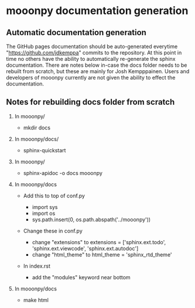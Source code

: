 # mooonpy documentation generation
## Automatic documentation generation
The GitHub pages documentation should be auto-generated everytime "https://github.com/jdkemppa" commits to the repository. At this point in time no others have the ability to automatically re-generate the sphinx documentation. There are notes below in-case the docs folder needs to be 
rebuilt from scratch, but these are mainly for Josh Kempppainen. Users and developers of mooonpy currently are not given the ability to effect the documentation.


## Notes for rebuilding docs folder from scratch
1. In mooonpy/
   * mkdir docs
   
2. In mooonpy/docs/
   * sphinx-quickstart
   
3. In mooonpy/
   * sphinx-apidoc -o docs mooonpy

4. In mooonpy/docs
   * Add this to top of conf.py
     - import sys
     - import os
     - sys.path.insert(0, os.path.abspath('../mooonpy'))

   * Change these in conf.py
     - change "extensions" to extensions = ['sphinx.ext.todo', 'sphinx.ext.viewcode', 'sphinx.ext.autodoc']
     - change "html_theme" to html_theme = 'sphinx_rtd_theme'

   * In index.rst 
     - add the "modules" keyword near bottom
   
5. In mooonpy/docs
   * make html
